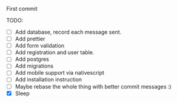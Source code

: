 First commit


TODO:

- [ ] Add database, record each message sent.
- [ ] Add prettier
- [ ] Add form validation
- [ ] Add registration and user table.
- [ ] Add postgres
- [ ] Add migrations
- [ ] Add mobile support via nativescript
- [ ] Add installation instruction
- [ ] Maybe rebase the whole thing with better commit messages :)
- [x] Sleep
